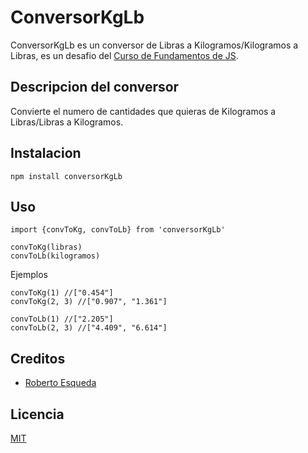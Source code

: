 # ConversorKgLb

ConversorKgLb es un conversor de Libras a Kilogramos/Kilogramos a Libras, es un desafio del [Curso de Fundamentos de JS](https://platzi.com/js).

## Descripcion del conversor

Convierte el numero de cantidades que quieras de Kilogramos a Libras/Libras a Kilogramos.

## Instalacion

```
npm install conversorKgLb
```

## Uso

```
import {convToKg, convToLb} from 'conversorKgLb'

convToKg(libras)
convToLb(kilogramos)
```
Ejemplos
```
convToKg(1) //["0.454"]
convToKg(2, 3) //["0.907", "1.361"]

convToLb(1) //["2.205"]
convToLb(2, 3) //["4.409", "6.614"]
```

## Creditos

- [Roberto Esqueda](https://twitter.com/RobertoArtEH)

## Licencia

[MIT](https://opensource.org/licenses/MIT)
